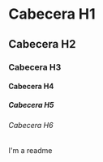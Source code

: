 # Cabecera H1
## Cabecera H2
### Cabecera H3
#### Cabecera H4
##### Cabecera H5
###### Cabecera H6

I'm a readme 